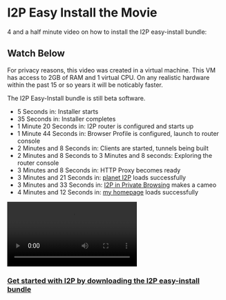 I2P Easy Install the Movie
==========================

4 and a half minute video on how to install the I2P easy-install bundle:

Watch Below
-----------

For privacy reasons, this video was created in a virtual machine. This VM
has access to 2GB of RAM and 1 virtual CPU. On any realistic hardware
within the past 15 or so years it will be noticably faster.

The I2P Easy-Install bundle is still beta software.

 - 5 Seconds in: Installer starts
 - 35 Seconds in: Installer completes
 - 1 Minute 20 Seconds in: I2P router is configured and starts up
 - 1 Minute 44 Seconds in: Browser Profile is configured, launch to router console
 - 2 Minutes and 8 Seconds in: Clients are started, tunnels being built
 - 2 Minutes and 8 Seconds to 3 Minutes and 8 seconds: Exploring the router console
 - 3 Minutes and 8 Seconds in: HTTP Proxy becomes ready
 - 3 Minutes and 21 Seconds in: [planet I2P](http://planet.i2p) loads successfully
 - 3 Minutes and 33 Seconds in: [I2P in Private Browsing](https://addons.mozilla.org/en-US/firefox/addon/i2p-in-private-browsing/) makes a cameo
 - 4 Minutes and 12 Seconds in: [my homepage](http://idk.i2p) loads successfully


<video controls>
    <source src="easyinstall.webm" type="video/webm">
</video>

### [Get started with I2P by downloading the I2P easy-install bundle](https://geti2p.net/en/download/easyinstall)
